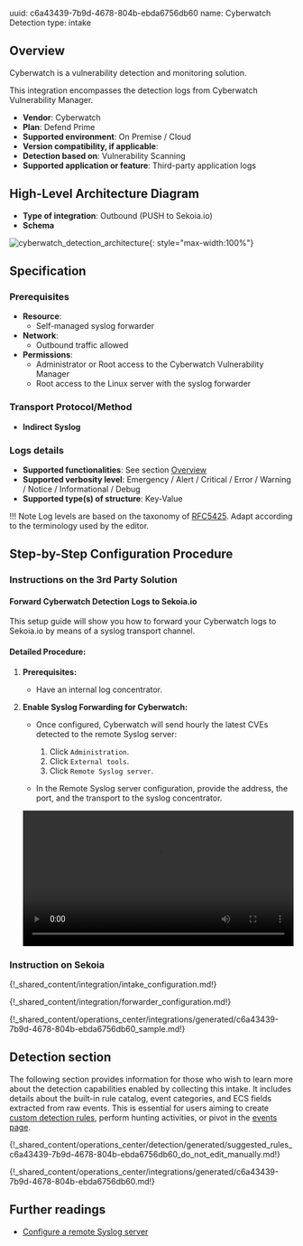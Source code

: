 uuid: c6a43439-7b9d-4678-804b-ebda6756db60
name: Cyberwatch Detection
type: intake

## Overview

Cyberwatch is a vulnerability detection and monitoring solution.

This integration encompasses the detection logs from Cyberwatch Vulnerability Manager.

- **Vendor**: Cyberwatch
- **Plan**: Defend Prime
- **Supported environment**: On Premise / Cloud
- **Version compatibility, if applicable**:
- **Detection based on**: Vulnerability Scanning
- **Supported application or feature**: Third-party application logs

## High-Level Architecture Diagram

- **Type of integration**: Outbound (PUSH to Sekoia.io)
- **Schema**

![cyberwatch_detection_architecture](/assets/integration/cyberwatch_detection_architecture.png){: style="max-width:100%"}

## Specification

### Prerequisites

- **Resource**:
    - Self-managed syslog forwarder
- **Network**:
    - Outbound traffic allowed
- **Permissions**:
    - Administrator or Root access to the Cyberwatch Vulnerability Manager
    - Root access to the Linux server with the syslog forwarder

### Transport Protocol/Method

- **Indirect Syslog**

### Logs details

- **Supported functionalities**: See section [Overview](#overview)
- **Supported verbosity level**: Emergency / Alert / Critical / Error / Warning / Notice / Informational / Debug
- **Supported type(s) of structure**: Key-Value

!!! Note
    Log levels are based on the taxonomy of [RFC5425](https://datatracker.ietf.org/doc/html/rfc5424). Adapt according to the terminology used by the editor.

## Step-by-Step Configuration Procedure

### Instructions on the 3rd Party Solution

#### Forward Cyberwatch Detection Logs to Sekoia.io

This setup guide will show you how to forward your Cyberwatch logs to Sekoia.io by means of a syslog transport channel.

#### Detailed Procedure:

1. **Prerequisites:**
   - Have an internal log concentrator.

2. **Enable Syslog Forwarding for Cyberwatch:**
   - Once configured, Cyberwatch will send hourly the latest CVEs detected to the remote Syslog server:
     1. Click `Administration`.
     2. Click `External tools`.
     3. Click `Remote Syslog server`.

   - In the Remote Syslog server configuration, provide the address, the port, and the transport to the syslog concentrator.

   <video controls width="100%">
     <source src="/assets/operation_center/integration_catalog/application/Cyberwatch.webm" type="video/webm">
   </video>

### Instruction on Sekoia

{!_shared_content/integration/intake_configuration.md!}

{!_shared_content/integration/forwarder_configuration.md!}

{!_shared_content/operations_center/integrations/generated/c6a43439-7b9d-4678-804b-ebda6756db60_sample.md!}

## Detection section


The following section provides information for those who wish to learn more about the detection capabilities enabled by collecting this intake. It includes details about the built-in rule catalog, event categories, and ECS fields extracted from raw events. This is essential for users aiming to create [custom detection rules](/docs/xdr/features/detect/sigma.md), perform hunting activities, or pivot in the [events page](/docs/xdr/features/investigate/events.md).

{!_shared_content/operations_center/detection/generated/suggested_rules_c6a43439-7b9d-4678-804b-ebda6756db60_do_not_edit_manually.md!}

{!_shared_content/operations_center/integrations/generated/c6a43439-7b9d-4678-804b-ebda6756db60.md!}

## Further readings

- [Configure a remote Syslog server](https://docs.cyberwatch.fr/help/en/administration/remote_syslog_configuration/)